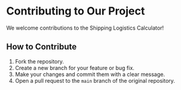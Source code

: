 # Contributing to Our Project

We welcome contributions to the Shipping Logistics Calculator!

## How to Contribute
1. Fork the repository.
2. Create a new branch for your feature or bug fix.
3. Make your changes and commit them with a clear message.
4. Open a pull request to the `main` branch of the original repository.
